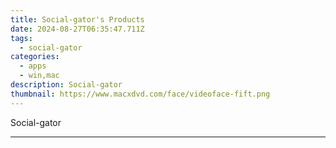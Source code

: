 ```yaml
---
title: Social-gator's Products
date: 2024-08-27T06:35:47.711Z
tags: 
  - social-gator
categories: 
  - apps
  - win,mac
description: Social-gator
thumbnail: https://www.macxdvd.com/face/videoface-fift.png
---
```


Social-gator

<!--__INIT__BEGIN__TAG__PRODUCTS__LIST__-->
<!--__INIT__END__TAG__PRODUCTS__LIST__-->

<!--__INIT__BEGIN__TAG__FEED_PRODUCTS__LIST__-->
<!--__INIT__END__TAG__FEED_PRODUCTS__LIST__-->


<hr>


